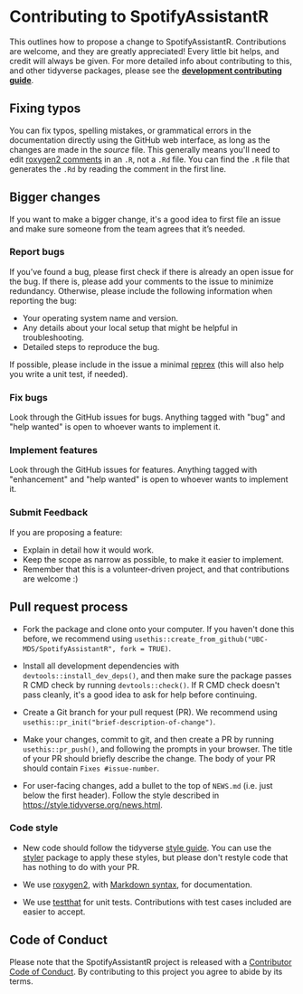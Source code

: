 # Contributing to SpotifyAssistantR

This outlines how to propose a change to SpotifyAssistantR. Contributions are welcome, and they are greatly appreciated! Every little bit helps, and credit will always be given.
For more detailed info about contributing to this, and other tidyverse packages, please see the
[**development contributing guide**](https://rstd.io/tidy-contrib). 

## Fixing typos

You can fix typos, spelling mistakes, or grammatical errors in the documentation directly using the GitHub web interface, as long as the changes are made in the _source_ file. 
This generally means you'll need to edit [roxygen2 comments](https://roxygen2.r-lib.org/articles/roxygen2.html) in an `.R`, not a `.Rd` file. 
You can find the `.R` file that generates the `.Rd` by reading the comment in the first line.

## Bigger changes

If you want to make a bigger change, it's a good idea to first file an issue and make sure someone from the team agrees that it’s needed. 

### Report bugs
If you’ve found a bug, please first check if there is already an open issue for the bug. If there is, please add your comments to the issue to minimize redundancy. Otherwise, please include the following information when reporting the bug:

*   Your operating system name and version.
*   Any details about your local setup that might be helpful in troubleshooting.
*   Detailed steps to reproduce the bug.

If possible, please include in the issue a minimal [reprex](https://www.tidyverse.org/help/#reprex) (this will also help you write a unit test, if needed).

### Fix bugs
Look through the GitHub issues for bugs. Anything tagged with "bug" and "help wanted" is open to whoever wants to implement it.

### Implement features
Look through the GitHub issues for features. Anything tagged with "enhancement" and "help wanted" is open to whoever wants to implement it.

### Submit Feedback
If you are proposing a feature:

*   Explain in detail how it would work.
*   Keep the scope as narrow as possible, to make it easier to implement.
*   Remember that this is a volunteer-driven project, and that contributions are welcome :)

## Pull request process

*   Fork the package and clone onto your computer. If you haven't done this before, we recommend using `usethis::create_from_github("UBC-MDS/SpotifyAssistantR", fork = TRUE)`.

*   Install all development dependencies with `devtools::install_dev_deps()`, and then make sure the package passes R CMD check by running `devtools::check()`. 
    If R CMD check doesn't pass cleanly, it's a good idea to ask for help before continuing. 
*   Create a Git branch for your pull request (PR). We recommend using `usethis::pr_init("brief-description-of-change")`.

*   Make your changes, commit to git, and then create a PR by running `usethis::pr_push()`, and following the prompts in your browser.
    The title of your PR should briefly describe the change.
    The body of your PR should contain `Fixes #issue-number`.

*  For user-facing changes, add a bullet to the top of `NEWS.md` (i.e. just below the first header). Follow the style described in <https://style.tidyverse.org/news.html>.

### Code style

*   New code should follow the tidyverse [style guide](https://style.tidyverse.org). 
    You can use the [styler](https://CRAN.R-project.org/package=styler) package to apply these styles, but please don't restyle code that has nothing to do with your PR.  

*  We use [roxygen2](https://cran.r-project.org/package=roxygen2), with [Markdown syntax](https://cran.r-project.org/web/packages/roxygen2/vignettes/rd-formatting.html), for documentation.  

*  We use [testthat](https://cran.r-project.org/package=testthat) for unit tests. 
   Contributions with test cases included are easier to accept.  

## Code of Conduct

Please note that the SpotifyAssistantR project is released with a
[Contributor Code of Conduct](CODE_OF_CONDUCT.md). By contributing to this
project you agree to abide by its terms.
